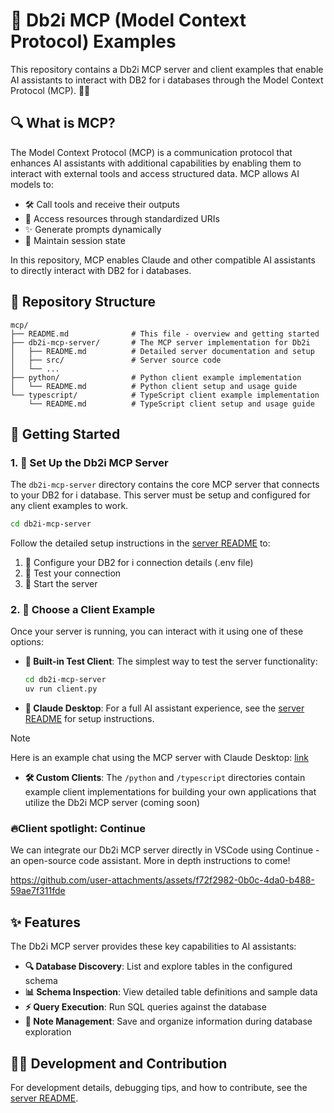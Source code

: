 # 🚀 Db2i MCP (Model Context Protocol) Examples 

This repository contains a Db2i MCP server and client examples that enable AI assistants to interact with DB2 for i databases through the Model Context Protocol (MCP). 🤖💬

## 🔍 What is MCP?

The Model Context Protocol (MCP) is a communication protocol that enhances AI assistants with additional capabilities by enabling them to interact with external tools and access structured data. MCP allows AI models to:

- 🛠️ Call tools and receive their outputs
- 🔗 Access resources through standardized URIs
- ✨ Generate prompts dynamically
- 💾 Maintain session state

In this repository, MCP enables Claude and other compatible AI assistants to directly interact with DB2 for i databases.

## 📁 Repository Structure

```
mcp/
├── README.md              # This file - overview and getting started
├── db2i-mcp-server/       # The MCP server implementation for Db2i
│   ├── README.md          # Detailed server documentation and setup
│   ├── src/               # Server source code
│   └── ...
├── python/                # Python client example implementation 
│   └── README.md          # Python client setup and usage guide
└── typescript/            # TypeScript client example implementation
    └── README.md          # TypeScript client setup and usage guide
```

## 🚦 Getting Started

### 1. 🔧 Set Up the Db2i MCP Server

The `db2i-mcp-server` directory contains the core MCP server that connects to your DB2 for i database. This server must be setup and configured for any client examples to work.

```bash
cd db2i-mcp-server
```

Follow the detailed setup instructions in the [server README](./db2i-mcp-server/README.md) to:
1. 📝 Configure your DB2 for i connection details (.env file)
2. 🧪 Test your connection
3. 🚀 Start the server

### 2. 🔄 Choose a Client Example

Once your server is running, you can interact with it using one of these options:

- **🧩 Built-in Test Client**: The simplest way to test the server functionality:
  ```bash
  cd db2i-mcp-server
  uv run client.py
  ```

- **🤖 Claude Desktop**: For a full AI assistant experience, see the [server README](./db2i-mcp-server/README.md#using-with-claude-desktop) for setup instructions.


> [!NOTE]
> Here is an example chat using the MCP server with Claude Desktop: [link](https://claude.ai/share/f4420035-4476-4877-9243-7bb8bb689130)
>


- **🛠️ Custom Clients**: The `/python` and `/typescript` directories contain example client implementations for building your own applications that utilize the Db2i MCP server (coming soon)

### 🔥Client spotlight: Continue

We can integrate our Db2i MCP server directly in VSCode using Continue - an open-source code assistant. More in depth instructions to come!

https://github.com/user-attachments/assets/f72f2982-0b0c-4da0-b488-59ae7f311fde

## ✨ Features

The Db2i MCP server provides these key capabilities to AI assistants:

- **🔍 Database Discovery**: List and explore tables in the configured schema
- **📊 Schema Inspection**: View detailed table definitions and sample data
- **⚡ Query Execution**: Run SQL queries against the database
- **📝 Note Management**: Save and organize information during database exploration

## 👩‍💻 Development and Contribution

For development details, debugging tips, and how to contribute, see the [server README](./db2i-mcp-server/README.md#development).
